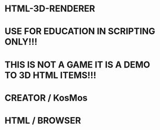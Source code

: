 # HTML-3D-RENDERER
# USE FOR EDUCATION IN SCRIPTING ONLY!!!
# THIS IS NOT A GAME IT IS A DEMO TO 3D HTML ITEMS!!!
#
# CREATOR / KosMos
# HTML / BROWSER

